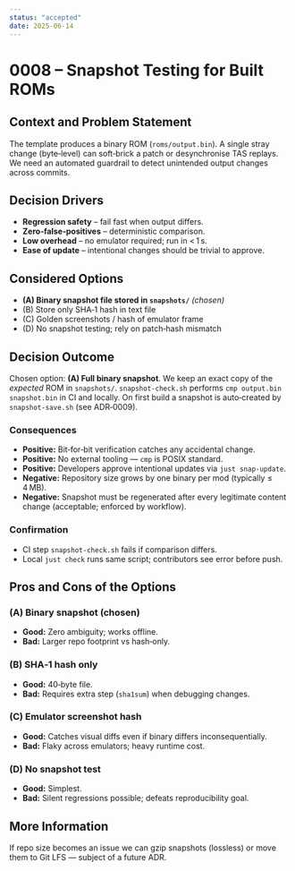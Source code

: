 ```yaml
---
status: "accepted"
date: 2025-06-14
---
```


# 0008 – Snapshot Testing for Built ROMs

## Context and Problem Statement
The template produces a binary ROM (`roms/output.bin`).  A single stray change
(byte‑level) can soft‑brick a patch or desynchronise TAS replays.  We need an
automated guardrail to detect unintended output changes across commits.

## Decision Drivers
* **Regression safety** – fail fast when output differs.
* **Zero‑false‑positives** – deterministic comparison.
* **Low overhead** – no emulator required; run in < 1 s.
* **Ease of update** – intentional changes should be trivial to approve.

## Considered Options
* **(A) Binary snapshot file stored in `snapshots/`** *(chosen)*
* (B) Store only SHA‑1 hash in text file
* (C) Golden screenshots / hash of emulator frame
* (D) No snapshot testing; rely on patch‑hash mismatch

## Decision Outcome
Chosen option: **(A) Full binary snapshot**.
We keep an exact copy of the *expected* ROM in `snapshots/`.  `snapshot-check.sh`
performs `cmp output.bin snapshot.bin` in CI and locally.  On first build a
snapshot is auto‑created by `snapshot-save.sh` (see ADR‑0009).

### Consequences
* **Positive:** Bit‑for‑bit verification catches any accidental change.
* **Positive:** No external tooling — `cmp` is POSIX standard.
* **Positive:** Developers approve intentional updates via `just snap-update`.
* **Negative:** Repository size grows by one binary per mod (typically ≤ 4 MB).
* **Negative:** Snapshot must be regenerated after every legitimate content
  change (acceptable; enforced by workflow).

### Confirmation
* CI step `snapshot-check.sh` fails if comparison differs.
* Local `just check` runs same script; contributors see error before push.

## Pros and Cons of the Options
### (A) Binary snapshot (chosen)
* **Good:** Zero ambiguity; works offline.
* **Bad:** Larger repo footprint vs hash‑only.

### (B) SHA‑1 hash only
* **Good:** 40‑byte file.
* **Bad:** Requires extra step (`sha1sum`) when debugging changes.

### (C) Emulator screenshot hash
* **Good:** Catches visual diffs even if binary differs inconsequentially.
* **Bad:** Flaky across emulators; heavy runtime cost.

### (D) No snapshot test
* **Good:** Simplest.
* **Bad:** Silent regressions possible; defeats reproducibility goal.

## More Information
If repo size becomes an issue we can gzip snapshots (lossless) or move them to
Git LFS — subject of a future ADR.
